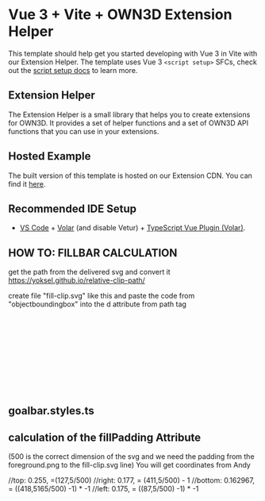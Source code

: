 # Vue 3 + Vite + OWN3D Extension Helper

This template should help get you started developing with Vue 3 in Vite with our Extension Helper. The template uses Vue 3 `<script setup>` SFCs, check out the [script setup docs](https://v3.vuejs.org/api/sfc-script-setup.html#sfc-script-setup) to learn more.

## Extension Helper

The Extension Helper is a small library that helps you to create extensions for OWN3D. It provides a set of helper functions and a set of OWN3D API functions that you can use in your extensions.

## Hosted Example

The built version of this template is hosted on our Extension CDN. You can find it [here](https://81540cfe-ef92-459a-8f95-c035bc0b3be3.ext-own3d.tv/0.0.0/index.html).

## Recommended IDE Setup

- [VS Code](https://code.visualstudio.com/) + [Volar](https://marketplace.visualstudio.com/items?itemName=Vue.volar) (and disable Vetur) + [TypeScript Vue Plugin (Volar)](https://marketplace.visualstudio.com/items?itemName=Vue.vscode-typescript-vue-plugin).


## HOW TO: FILLBAR CALCULATION

get the path from the delivered svg and convert it https://yoksel.github.io/relative-clip-path/

create file "fill-clip.svg"  like this and paste the code from "objectboundingbox" into the d attribute from path tag

<svg>
    <clipPath clipPathUnits="objectBoundingBox">
        <path d="M0.502,1 C0.046,0.742,0,0.396,0,0.337 S0.056,0.001,0.25,0.001 S0.502,0.157,0.502,0.157 C0.502,0.157,0.6,-0.001,0.765,0 S1,0.238,1,0.313 S0.892,0.763,0.502,1" />
    </clipPath>
</svg>


## goalbar.styles.ts
## calculation of the fillPadding Attribute
(500 is the correct dimension of the svg and we need the padding from the foreground.png to the fill-clip.svg line)
You will get coordinates from Andy

//top: 0.255, =(127,5/500)
//right: 0.177, = (411,5/500) - 1
//bottom: 0.162967, = ((418,5165/500) -1)  *  -1
//left: 0.175, = ((87,5/500) -1)  *  -1

